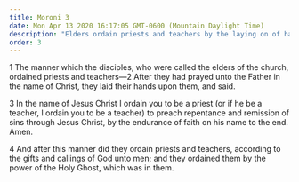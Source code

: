 ```yaml
---
title: Moroni 3
date: Mon Apr 13 2020 16:17:05 GMT-0600 (Mountain Daylight Time)
description: "Elders ordain priests and teachers by the laying on of hands. About A.D. 401–21."
order: 3
---
```


1 The manner which the disciples, who were called the elders of the church, ordained priests and teachers—2 After they had prayed unto the Father in the name of Christ, they laid their hands upon them, and said.

3 In the name of Jesus Christ I ordain you to be a priest (or if he be a teacher, I ordain you to be a teacher) to preach repentance and remission of sins through Jesus Christ, by the endurance of faith on his name to the end. Amen.

4 And after this manner did they ordain priests and teachers, according to the gifts and callings of God unto men; and they ordained them by the power of the Holy Ghost, which was in them.
